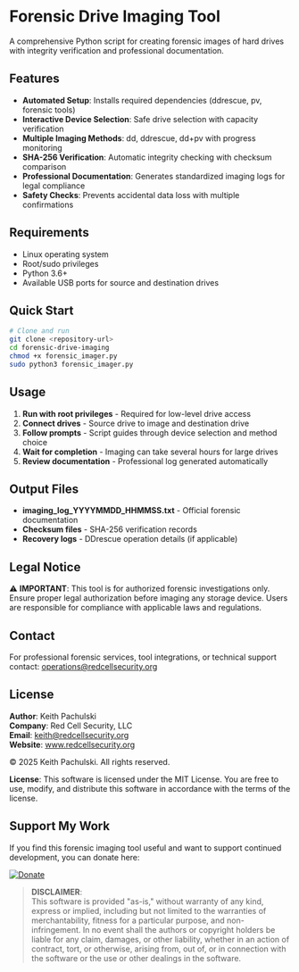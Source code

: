 # Forensic Drive Imaging Tool

A comprehensive Python script for creating forensic images of hard drives with integrity verification and professional documentation.

## Features

- **Automated Setup**: Installs required dependencies (ddrescue, pv, forensic tools)
- **Interactive Device Selection**: Safe drive selection with capacity verification
- **Multiple Imaging Methods**: dd, ddrescue, dd+pv with progress monitoring
- **SHA-256 Verification**: Automatic integrity checking with checksum comparison
- **Professional Documentation**: Generates standardized imaging logs for legal compliance
- **Safety Checks**: Prevents accidental data loss with multiple confirmations

## Requirements

- Linux operating system
- Root/sudo privileges
- Python 3.6+
- Available USB ports for source and destination drives

## Quick Start

```bash
# Clone and run
git clone <repository-url>
cd forensic-drive-imaging
chmod +x forensic_imager.py
sudo python3 forensic_imager.py
```

## Usage

1. **Run with root privileges** - Required for low-level drive access
2. **Connect drives** - Source drive to image and destination drive
3. **Follow prompts** - Script guides through device selection and method choice
4. **Wait for completion** - Imaging can take several hours for large drives
5. **Review documentation** - Professional log generated automatically

## Output Files

- **imaging_log_YYYYMMDD_HHMMSS.txt** - Official forensic documentation
- **Checksum files** - SHA-256 verification records
- **Recovery logs** - DDrescue operation details (if applicable)

## Legal Notice

⚠️ **IMPORTANT**: This tool is for authorized forensic investigations only. Ensure proper legal authorization before imaging any storage device. Users are responsible for compliance with applicable laws and regulations.

## Contact
For professional forensic services, tool integrations, or technical support contact: operations@redcellsecurity.org

## License
**Author**: Keith Pachulski  
**Company**: Red Cell Security, LLC  
**Email**: keith@redcellsecurity.org  
**Website**: www.redcellsecurity.org  

© 2025 Keith Pachulski. All rights reserved.

**License**: This software is licensed under the MIT License. You are free to use, modify, and distribute this software in accordance with the terms of the license.

## Support My Work
If you find this forensic imaging tool useful and want to support continued development, you can donate here:

[![Donate](https://img.shields.io/badge/Donate-PayPal-blue.svg)](https://paypal.me/sec0ps)

> **DISCLAIMER**:  
> This software is provided "as-is," without warranty of any kind, express or implied, including but not limited to the warranties of merchantability, fitness for a particular purpose, and non-infringement. In no event shall the authors or copyright holders be liable for any claim, damages, or other liability, whether in an action of contract, tort, or otherwise, arising from, out of, or in connection with the software or the use or other dealings in the software.
